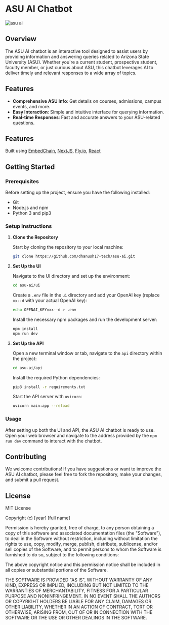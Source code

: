 # ASU AI Chatbot
![asu ai](https://dhanush.wtf/media/semu1fgsxxb.png)

## Overview

The ASU AI chatbot is an interactive tool designed to assist users by providing information and answering queries related to Arizona State University (ASU). Whether you're a current student, prospective student, faculty member, or just curious about ASU, this chatbot leverages AI to deliver timely and relevant responses to a wide array of topics.

## Features

- **Comprehensive ASU Info**: Get details on courses, admissions, campus events, and more.
- **Easy Interaction**: Simple and intuitive interface for querying information.
- **Real-time Responses**: Fast and accurate answers to your ASU-related questions.

## Features

Built using [EmbedChain](embedchain.ai), [NextJS](nextjs.org), [Fly.io](fly.io), [React](react.dev)

## Getting Started

### Prerequisites

Before setting up the project, ensure you have the following installed:
- Git
- Node.js and npm
- Python 3 and pip3

### Setup Instructions

1. **Clone the Repository**

    Start by cloning the repository to your local machine:

    ```bash
    git clone https://github.com/dhanush17-tech/asu-ai.git
    ```

2. **Set Up the UI**

    Navigate to the UI directory and set up the environment:

    ```bash
    cd asu-ai/ui
    ```

    Create a `.env` file in the `ui` directory and add your OpenAI key (replace `xx--d` with your actual OpenAI key):

    ```bash
    echo OPENAI_KEY=xx--d > .env
    ```

    Install the necessary npm packages and run the development server:

    ```bash
    npm install
    npm run dev
    ```

3. **Set Up the API**

    Open a new terminal window or tab, navigate to the `api` directory within the project:

    ```bash
    cd asu-ai/api
    ```

    Install the required Python dependencies:

    ```bash
    pip3 install -r requirements.txt
    ```

    Start the API server with `uvicorn`:

    ```bash
    uvicorn main:app --reload
    ```

### Usage

After setting up both the UI and API, the ASU AI chatbot is ready to use. Open your web browser and navigate to the address provided by the `npm run dev` command to interact with the chatbot.

## Contributing

We welcome contributions! If you have suggestions or want to improve the ASU AI chatbot, please feel free to fork the repository, make your changes, and submit a pull request.

## License
MIT License

Copyright (c) [year] [full name]

Permission is hereby granted, free of charge, to any person obtaining a copy
of this software and associated documentation files (the "Software"), to deal
in the Software without restriction, including without limitation the rights
to use, copy, modify, merge, publish, distribute, sublicense, and/or sell
copies of the Software, and to permit persons to whom the Software is
furnished to do so, subject to the following conditions:

The above copyright notice and this permission notice shall be included in all
copies or substantial portions of the Software.

THE SOFTWARE IS PROVIDED "AS IS", WITHOUT WARRANTY OF ANY KIND, EXPRESS OR
IMPLIED, INCLUDING BUT NOT LIMITED TO THE WARRANTIES OF MERCHANTABILITY,
FITNESS FOR A PARTICULAR PURPOSE AND NONINFRINGEMENT. IN NO EVENT SHALL THE
AUTHORS OR COPYRIGHT HOLDERS BE LIABLE FOR ANY CLAIM, DAMAGES OR OTHER
LIABILITY, WHETHER IN AN ACTION OF CONTRACT, TORT OR OTHERWISE, ARISING FROM,
OUT OF OR IN CONNECTION WITH THE SOFTWARE OR THE USE OR OTHER DEALINGS IN THE
SOFTWARE.